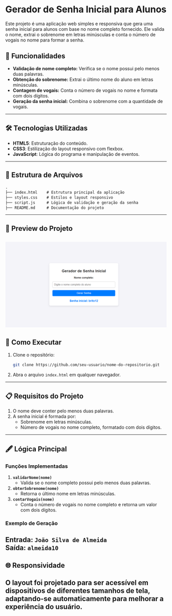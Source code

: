 # Gerador de Senha Inicial para Alunos
Este projeto é uma aplicação web simples e responsiva que gera uma senha inicial para alunos com base no nome completo fornecido. Ele valida o nome, extrai o sobrenome em letras minúsculas e conta o número de vogais no nome para formar a senha.
## 🚀 Funcionalidades
- **Validação de nome completo:** Verifica se o nome possui pelo menos duas palavras.
- **Obtenção do sobrenome:** Extrai o último nome do aluno em letras minúsculas.
- **Contagem de vogais:** Conta o número de vogais no nome e formata com dois dígitos.
- **Geração da senha inicial:** Combina o sobrenome com a quantidade de vogais.
---
## 🛠️ Tecnologias Utilizadas
- **HTML5**: Estruturação do conteúdo.
- **CSS3**: Estilização do layout responsivo com flexbox.
- **JavaScript**: Lógica do programa e manipulação de eventos.
---
## 📂 Estrutura de Arquivos
```plaintext
.
├── index.html    # Estrutura principal da aplicação
├── styles.css    # Estilos e layout responsivo
├── script.js     # Lógica de validação e geração da senha
├── README.md     # Documentação do projeto
```
---
## 📸 Preview do Projeto
![Preview do Projeto](./preview.png)
---
## 🎯 Como Executar
1. Clone o repositório:
   ```bash
   git clone https://github.com/seu-usuario/nome-do-repositorio.git
   ```
2. Abra o arquivo `index.html` em qualquer navegador.
---
## 📋 Requisitos do Projeto
1. O nome deve conter pelo menos duas palavras.
2. A senha inicial é formada por:
   - Sobrenome em letras minúsculas.
   - Número de vogais no nome completo, formatado com dois dígitos.
---
## 🖋️ Lógica Principal
### Funções Implementadas
1. **`validarNome(nome)`**
   - Valida se o nome completo possui pelo menos duas palavras.
2. **`obterSobrenome(nome)`**
   - Retorna o último nome em letras minúsculas.
3. **`contarVogais(nome)`**
   - Conta o número de vogais no nome completo e retorna um valor com dois dígitos.
### Exemplo de Geração
Entrada: `João Silva de Almeida`  
Saída: `almeida10`
---
## 🌐 Responsividade
O layout foi projetado para ser acessível em dispositivos de diferentes tamanhos de tela, adaptando-se automaticamente para melhorar a experiência do usuário.
---

